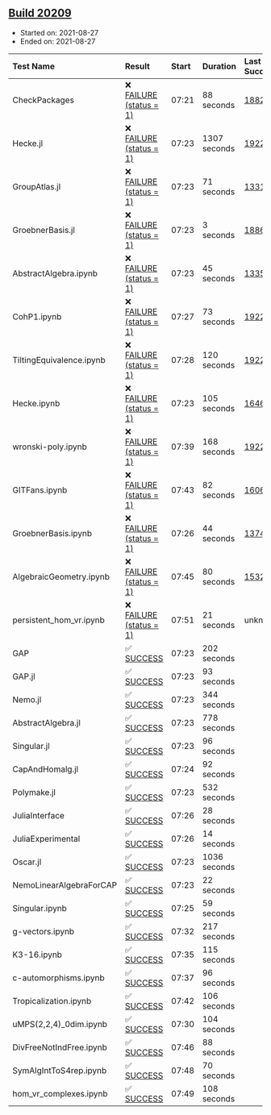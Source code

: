 ## [Build 20209](https://oscarci.mathematik.uni-kl.de/job/oscar/20209/)

* Started on: 2021-08-27
* Ended on: 2021-08-27

| Test Name    | Result | Start | Duration | Last Success | First Failure |
|:-------------|:-------|:------|:---------|:-------------|:--------------|
| CheckPackages | ❌ [FAILURE (status = 1)](https://oscarci.mathematik.uni-kl.de/job/oscar/20209/artifact/logs/build-20209/CheckPackages.log) | 07:21 | 88 seconds | [18822](https://oscarci.mathematik.uni-kl.de/job/oscar/18822/) | [18823](https://oscarci.mathematik.uni-kl.de/job/oscar/18823/) |
| Hecke.jl | ❌ [FAILURE (status = 1)](https://oscarci.mathematik.uni-kl.de/job/oscar/20209/artifact/logs/build-20209/Hecke.jl.log) | 07:23 | 1307 seconds | [19222](https://oscarci.mathematik.uni-kl.de/job/oscar/19222/) | [20152](https://oscarci.mathematik.uni-kl.de/job/oscar/20152/) |
| GroupAtlas.jl | ❌ [FAILURE (status = 1)](https://oscarci.mathematik.uni-kl.de/job/oscar/20209/artifact/logs/build-20209/GroupAtlas.jl.log) | 07:23 | 71 seconds | [13311](https://oscarci.mathematik.uni-kl.de/job/oscar/13311/) | [13312](https://oscarci.mathematik.uni-kl.de/job/oscar/13312/) |
| GroebnerBasis.jl | ❌ [FAILURE (status = 1)](https://oscarci.mathematik.uni-kl.de/job/oscar/20209/artifact/logs/build-20209/GroebnerBasis.jl.log) | 07:23 | 3 seconds | [18864](https://oscarci.mathematik.uni-kl.de/job/oscar/18864/) | [18865](https://oscarci.mathematik.uni-kl.de/job/oscar/18865/) |
| AbstractAlgebra.ipynb | ❌ [FAILURE (status = 1)](https://oscarci.mathematik.uni-kl.de/job/oscar/20209/artifact/logs/build-20209/AbstractAlgebra.ipynb.log) | 07:23 | 45 seconds | [13355](https://oscarci.mathematik.uni-kl.de/job/oscar/13355/) | [13356](https://oscarci.mathematik.uni-kl.de/job/oscar/13356/) |
| CohP1.ipynb | ❌ [FAILURE (status = 1)](https://oscarci.mathematik.uni-kl.de/job/oscar/20209/artifact/logs/build-20209/CohP1.ipynb.log) | 07:27 | 73 seconds | [19222](https://oscarci.mathematik.uni-kl.de/job/oscar/19222/) | [20152](https://oscarci.mathematik.uni-kl.de/job/oscar/20152/) |
| TiltingEquivalence.ipynb | ❌ [FAILURE (status = 1)](https://oscarci.mathematik.uni-kl.de/job/oscar/20209/artifact/logs/build-20209/TiltingEquivalence.ipynb.log) | 07:28 | 120 seconds | [19222](https://oscarci.mathematik.uni-kl.de/job/oscar/19222/) | [20152](https://oscarci.mathematik.uni-kl.de/job/oscar/20152/) |
| Hecke.ipynb | ❌ [FAILURE (status = 1)](https://oscarci.mathematik.uni-kl.de/job/oscar/20209/artifact/logs/build-20209/Hecke.ipynb.log) | 07:23 | 105 seconds | [16463](https://oscarci.mathematik.uni-kl.de/job/oscar/16463/) | [16464](https://oscarci.mathematik.uni-kl.de/job/oscar/16464/) |
| wronski-poly.ipynb | ❌ [FAILURE (status = 1)](https://oscarci.mathematik.uni-kl.de/job/oscar/20209/artifact/logs/build-20209/wronski-poly.ipynb.log) | 07:39 | 168 seconds | [19222](https://oscarci.mathematik.uni-kl.de/job/oscar/19222/) | [20152](https://oscarci.mathematik.uni-kl.de/job/oscar/20152/) |
| GITFans.ipynb | ❌ [FAILURE (status = 1)](https://oscarci.mathematik.uni-kl.de/job/oscar/20209/artifact/logs/build-20209/GITFans.ipynb.log) | 07:43 | 82 seconds | [16068](https://oscarci.mathematik.uni-kl.de/job/oscar/16068/) | [16069](https://oscarci.mathematik.uni-kl.de/job/oscar/16069/) |
| GroebnerBasis.ipynb | ❌ [FAILURE (status = 1)](https://oscarci.mathematik.uni-kl.de/job/oscar/20209/artifact/logs/build-20209/GroebnerBasis.ipynb.log) | 07:26 | 44 seconds | [13748](https://oscarci.mathematik.uni-kl.de/job/oscar/13748/) | [13749](https://oscarci.mathematik.uni-kl.de/job/oscar/13749/) |
| AlgebraicGeometry.ipynb | ❌ [FAILURE (status = 1)](https://oscarci.mathematik.uni-kl.de/job/oscar/20209/artifact/logs/build-20209/AlgebraicGeometry.ipynb.log) | 07:45 | 80 seconds | [15322](https://oscarci.mathematik.uni-kl.de/job/oscar/15322/) | [15323](https://oscarci.mathematik.uni-kl.de/job/oscar/15323/) |
| persistent_hom_vr.ipynb | ❌ [FAILURE (status = 1)](https://oscarci.mathematik.uni-kl.de/job/oscar/20209/artifact/logs/build-20209/persistent_hom_vr.ipynb.log) | 07:51 | 21 seconds | unknown | unknown |
| GAP | ✅ [SUCCESS](https://oscarci.mathematik.uni-kl.de/job/oscar/20209/artifact/logs/build-20209/GAP.log) | 07:23 | 202 seconds |  |  |
| GAP.jl | ✅ [SUCCESS](https://oscarci.mathematik.uni-kl.de/job/oscar/20209/artifact/logs/build-20209/GAP.jl.log) | 07:23 | 93 seconds |  |  |
| Nemo.jl | ✅ [SUCCESS](https://oscarci.mathematik.uni-kl.de/job/oscar/20209/artifact/logs/build-20209/Nemo.jl.log) | 07:23 | 344 seconds |  |  |
| AbstractAlgebra.jl | ✅ [SUCCESS](https://oscarci.mathematik.uni-kl.de/job/oscar/20209/artifact/logs/build-20209/AbstractAlgebra.jl.log) | 07:23 | 778 seconds |  |  |
| Singular.jl | ✅ [SUCCESS](https://oscarci.mathematik.uni-kl.de/job/oscar/20209/artifact/logs/build-20209/Singular.jl.log) | 07:23 | 96 seconds |  |  |
| CapAndHomalg.jl | ✅ [SUCCESS](https://oscarci.mathematik.uni-kl.de/job/oscar/20209/artifact/logs/build-20209/CapAndHomalg.jl.log) | 07:24 | 92 seconds |  |  |
| Polymake.jl | ✅ [SUCCESS](https://oscarci.mathematik.uni-kl.de/job/oscar/20209/artifact/logs/build-20209/Polymake.jl.log) | 07:23 | 532 seconds |  |  |
| JuliaInterface | ✅ [SUCCESS](https://oscarci.mathematik.uni-kl.de/job/oscar/20209/artifact/logs/build-20209/JuliaInterface.log) | 07:26 | 28 seconds |  |  |
| JuliaExperimental | ✅ [SUCCESS](https://oscarci.mathematik.uni-kl.de/job/oscar/20209/artifact/logs/build-20209/JuliaExperimental.log) | 07:26 | 14 seconds |  |  |
| Oscar.jl | ✅ [SUCCESS](https://oscarci.mathematik.uni-kl.de/job/oscar/20209/artifact/logs/build-20209/Oscar.jl.log) | 07:23 | 1036 seconds |  |  |
| NemoLinearAlgebraForCAP | ✅ [SUCCESS](https://oscarci.mathematik.uni-kl.de/job/oscar/20209/artifact/logs/build-20209/NemoLinearAlgebraForCAP.log) | 07:23 | 22 seconds |  |  |
| Singular.ipynb | ✅ [SUCCESS](https://oscarci.mathematik.uni-kl.de/job/oscar/20209/artifact/logs/build-20209/Singular.ipynb.log) | 07:25 | 59 seconds |  |  |
| g-vectors.ipynb | ✅ [SUCCESS](https://oscarci.mathematik.uni-kl.de/job/oscar/20209/artifact/logs/build-20209/g-vectors.ipynb.log) | 07:32 | 217 seconds |  |  |
| K3-16.ipynb | ✅ [SUCCESS](https://oscarci.mathematik.uni-kl.de/job/oscar/20209/artifact/logs/build-20209/K3-16.ipynb.log) | 07:35 | 115 seconds |  |  |
| c-automorphisms.ipynb | ✅ [SUCCESS](https://oscarci.mathematik.uni-kl.de/job/oscar/20209/artifact/logs/build-20209/c-automorphisms.ipynb.log) | 07:37 | 96 seconds |  |  |
| Tropicalization.ipynb | ✅ [SUCCESS](https://oscarci.mathematik.uni-kl.de/job/oscar/20209/artifact/logs/build-20209/Tropicalization.ipynb.log) | 07:42 | 106 seconds |  |  |
| uMPS(2,2,4)_0dim.ipynb | ✅ [SUCCESS](https://oscarci.mathematik.uni-kl.de/job/oscar/20209/artifact/logs/build-20209/uMPS-2-2-4-_0dim.ipynb.log) | 07:30 | 104 seconds |  |  |
| DivFreeNotIndFree.ipynb | ✅ [SUCCESS](https://oscarci.mathematik.uni-kl.de/job/oscar/20209/artifact/logs/build-20209/DivFreeNotIndFree.ipynb.log) | 07:46 | 88 seconds |  |  |
| SymAlgIntToS4rep.ipynb | ✅ [SUCCESS](https://oscarci.mathematik.uni-kl.de/job/oscar/20209/artifact/logs/build-20209/SymAlgIntToS4rep.ipynb.log) | 07:48 | 70 seconds |  |  |
| hom_vr_complexes.ipynb | ✅ [SUCCESS](https://oscarci.mathematik.uni-kl.de/job/oscar/20209/artifact/logs/build-20209/hom_vr_complexes.ipynb.log) | 07:49 | 108 seconds |  |  |
